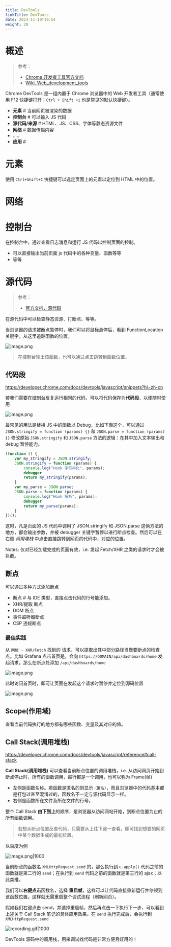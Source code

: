 ```yaml
---
title: DevTools
linkTitle: DevTools
date: 2023-11-19T19:54
weight: 20
---
```


# 概述

> 参考：
>
> - [Chrome 开发者工具官方文档](https://developer.chrome.com/docs/devtools/)
> - [Wiki, Web_development_tools](https://en.wikipedia.org/wiki/Web_development_tools)

Chrome DevTools 是一组内置于 Chrome 浏览器中的 Web 开发者工具（通常使用 F12 快捷键打开；`Ctrl + Shift +i` 也是常见的默认快捷键）。

- **元素** # 当前网页被渲染的数据
- **控制台** # 可以输入 JS 代码
- **源代码/来源** # HTML、JS、CSS、字体等静态资源文件
- **网络** # 数据传输内容
- .....
- **应用** #

# 元素

使用 `Ctrl+Shift+C` 快捷键可以选定页面上的元素以定位到 HTML 中的位置。

# 网络

# 控制台

在控制台中，通过查看日志消息和运行 JS 代码以控制页面的控制。

- 可以直接输出当前页面 js 代码中的各种变量、函数等等
- 等等

# 源代码

> 参考：
>
> - [官方文档，源代码](https://developer.chrome.com/docs/devtools/sources/)

在源代码中可以检查静态资源、打断点、等等。

当浏览器的请求被断点暂停时，我们可以将鼠标悬停后，看到 FunctionLocation 关键字，从这里追踪函数的位置。

![image.png](https://notes-learning.oss-cn-beijing.aliyuncs.com/devtools/202311202258018.png)

> 在控制台输出该函数，也可以通过点击跳转到函数位置。

## 代码段

https://developer.chrome.com/docs/devtools/javascript/snippets?hl=zh-cn

若我们需要在[控制台](#控制台)反复运行相同的代码，可以将代码保存为**代码段**，以便随时使用

![image.png](https://notes-learning.oss-cn-beijing.aliyuncs.com/devtools/202312090821304.png)

最常见的用法是替换 JS 中的函数以 Debug，比如下面这个，可以通过 `JSON.stringify = function (params) {}` 和 `JSON.parse = function (params) {}` 修改原始 `JSON.stringify` 和 `JSON.parse` 方法的逻辑：在其中加入文本输出和 debug 暂停能力。

```js
(function () {
    var my_stringify = JSON.stringify;
    JSON.stringify = function (params) {
        console.log("Hook 字符串化", params);
        debugger
        return my_stringify(params);
    }
    var my_parse = JSON.parse;
    JSON.parse = function (params) {
        console.log("Hook 解析", params);
        debugger
        return my_parse(params);
    }
})();
```

这时，凡是页面的 JS 代码中调用了 JSON.stringify 和 JSON.parse 这俩方法的地方，都会输出参数，并被 debugger 关键字暂停以进行断点检查。然后可以在右侧 *调用堆栈* 中点击直接跳转到网页的代码中，对应的位置。

Notes: 仅对已经加载完成的页面有效，i.e. 发起 Fetch/XHR 之类的请求时才会被拦截。

## 断点

可以通过多种方式添加断点

- 断点 # 与 IDE 类型，直接点击代码的行号能添加。
- XHR/提取 断点
- DOM 断点
- 事件监听器断点
- CSP 违规断点

### 最佳实践

从 `网络 - XHR/Fetch` 找到的 请求，可以提取出其中部分路径当做要断点的检查点。比如 Grafana 点击首页是，会向 `https://DOMAIN/api/dashboards/home` 发起请求，那么在断点处添加 `/api/dashboards/home`

![image.png](https://notes-learning.oss-cn-beijing.aliyuncs.com/devtools/202311201206181.png)

此时访问首页时，即可让页面在发起这个请求时暂停并定位到源码位置

![image.png](https://notes-learning.oss-cn-beijing.aliyuncs.com/devtools/202311201207139.png)


## Scope(作用域)

查看当前代码执行的地方都有哪些函数、变量及其对应的值。

## Call Stack(调用堆栈)

https://developer.chrome.com/docs/devtools/javascript/reference#call-stack

**Call Stack(调用堆栈)** 可以查看当前断点位置的调用堆栈，i.e. 从访问网页开始到断点停止时，所有的函数调用，每行都是一个调用，也可以称为 Frame(帧)

- 左侧是函数名称。若函数是匿名的则显示`（匿名）`，而且浏览器中的代码基本都是打包过甚至混淆过的，函数名不一定与源代码显示一样。
- 右侧是函数所在文件及所在文件的行号。

整个 Call Stack **由下到上**的顺序，是浏览器从访问网站开始，到断点位置为止的所有函数调用。

> 若想从断点位置反查代码，只需要从上往下逐一查看，即可找到想要的网页中某个数据生成的最初位置。

以百度为例

![image.png|1000](https://notes-learning.oss-cn-beijing.aliyuncs.com/browser_devtools/202401182141362.png)

当前断点的函数名 `XMLHttpRequest.send` 的，那么执行到 `u.apply()` 代码之前的函数就是第二行的 `send`；在执行到 `send` 代码之前的函数就是第三行的 ajax；以此类推。

我们可以**右键点击**函数名，选择 **重启帧**，这样可以让代码直接重新运行并停顿到该函数位置。这样就无需重启整个调试流程（刷新网页）。

假如我们右键点击 send，并选择重启帧，然后再点击一下执行下一步，可以看到上述关于 Call Stack 笔记的具体应用效果。在 `send` 执行完成后，会执行到 `XMLHttpRequest.send`

![recording.gif|1000](https://notes-learning.oss-cn-beijing.aliyuncs.com/browser_devtools/restart_frame_1.gif)

DevTools 源码中的调用栈，用来调试找代码是非常方便且好用的！